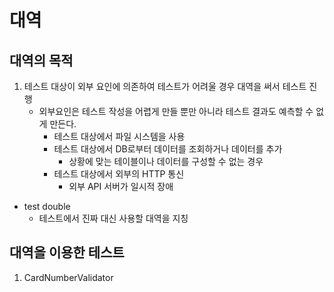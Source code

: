 # 대역

## 대역의 목적
1. 테스트 대상이 외부 요인에 의존하여 테스트가 어려울 경우  대역을 써서 테스트 진행
   - 외부요인은 테스트 작성을 어렵게 만들 뿐만 아니라 테스트 결과도 예측할 수 없게 만든다.
       - 테스트 대상에서 파일 시스템을 사용
       - 테스트 대상에서 DB로부터 데이터를 조회하거나 데이터를 추가
         - 상황에 맞는 테이블이나 데이터를 구성할 수 없는 경우
       - 테스트 대상에서 외부의 HTTP 통신
         - 외부 API 서버가 일시적 장애
* test double
  * 테스트에서 진짜 대신 사용할 대역을 지칭

## 대역을 이용한 테스트
1. CardNumberValidator